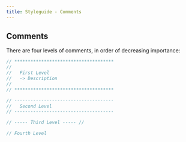 ```yaml
---
title: Styleguide - Comments
---
```


## Comments

There are four levels of comments, in order of decreasing importance:

```sass
// *************************************
//
//   First Level
//   -> Description
//
// *************************************

// -------------------------------------
//   Second Level
// -------------------------------------

// ----- Third Level ----- //

// Fourth Level
```
